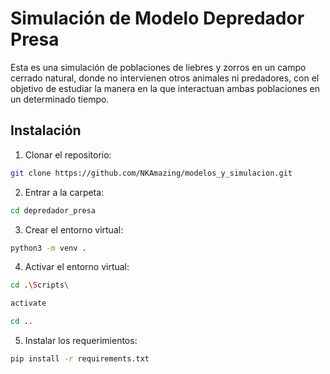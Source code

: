 # Simulación de Modelo Depredador Presa

Esta es una simulación de poblaciones de liebres y zorros en un campo cerrado natural, donde no intervienen otros animales ni predadores, con el objetivo de estudiar la manera en la que interactuan ambas poblaciones en un determinado tiempo.

## Instalación

1. Clonar el repositorio:

```sh
git clone https://github.com/NKAmazing/modelos_y_simulacion.git
```

2. Entrar a la carpeta:

```sh
cd depredador_presa
```

3. Crear el entorno virtual:

```sh
python3 -m venv .
```

4. Activar el entorno virtual:

```sh
cd .\Scripts\

activate

cd ..
```

5. Instalar los requerimientos:

```sh
pip install -r requirements.txt
```
